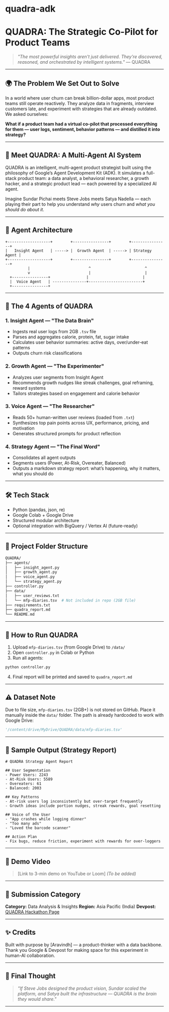 # quadra-adk
# QUADRA: The Strategic Co-Pilot for Product Teams

> *"The most powerful insights aren't just delivered. They're discovered, reasoned, and orchestrated by intelligent systems."*  — QUADRA

---

## 🌍 The Problem We Set Out to Solve

In a world where user churn can break billion-dollar apps, most product teams still operate reactively. They analyze data in fragments, interview customers late, and experiment with strategies that are already outdated. We asked ourselves:

**What if a product team had a virtual co-pilot that processed everything for them — user logs, sentiment, behavior patterns — and distilled it into strategy?**

---

## 🧠 Meet QUADRA: A Multi-Agent AI System

QUADRA is an intelligent, multi-agent product strategist built using the philosophy of Google’s Agent Development Kit (ADK). It simulates a full-stack product team: a data analyst, a behavioral researcher, a growth hacker, and a strategic product lead — each powered by a specialized AI agent.

Imagine Sundar Pichai meets Steve Jobs meets Satya Nadella — each playing their part to help you understand *why* users churn and *what you should do about it*.

---

## 🤖 Agent Architecture

```plaintext
+-------------------+        +----------------+        +----------------+
|   Insight Agent   | -----> |  Growth Agent  | -----> | Strategy Agent |
+-------------------+        +----------------+        +----------------+
          |                          ^                        ^
          v                          |                        |
  +----------------+                |                        |
  |  Voice Agent   | ---------------+------------------------+
  +----------------+
```

---

## 🧩 The 4 Agents of QUADRA

### 1. **Insight Agent** — "The Data Brain"

* Ingests real user logs from 2GB `.tsv` file
* Parses and aggregates calorie, protein, fat, sugar intake
* Calculates user behavior summaries: active days, over/under-eat patterns
* Outputs churn risk classifications

### 2. **Growth Agent** — "The Experimenter"

* Analyzes user segments from Insight Agent
* Recommends growth nudges like streak challenges, goal reframing, reward systems
* Tailors strategies based on engagement and calorie behavior

### 3. **Voice Agent** — "The Researcher"

* Reads 50+ human-written user reviews (loaded from `.txt`)
* Synthesizes top pain points across UX, performance, pricing, and motivation
* Generates structured prompts for product reflection

### 4. **Strategy Agent** — "The Final Word"

* Consolidates all agent outputs
* Segments users (Power, At-Risk, Overeater, Balanced)
* Outputs a markdown strategy report: what’s happening, why it matters, what you should do

---

## 🛠 Tech Stack

* Python (pandas, json, re)
* Google Colab + Google Drive
* Structured modular architecture
* Optional integration with BigQuery / Vertex AI (future-ready)

---

## 📁 Project Folder Structure

```bash
QUADRA/
├── agents/
│   ├── insight_agent.py
│   ├── growth_agent.py
│   ├── voice_agent.py
│   └── strategy_agent.py
├── controller.py
├── data/
│   ├── user_reviews.txt
│   └── mfp-diaries.tsv  # Not included in repo (2GB file)
├── requirements.txt
├── quadra_report.md
└── README.md
```

---

## 🚀 How to Run QUADRA

1. Upload `mfp-diaries.tsv` (from Google Drive) to `/data/`
2. Open `controller.py` in Colab or Python
3. Run all agents:

```bash
python controller.py
```

4. Final report will be printed and saved to `quadra_report.md`

---

## ⚠️ Dataset Note

Due to file size, `mfp-diaries.tsv` (2GB+) is not stored on GitHub. Place it manually inside the `data/` folder. The path is already hardcoded to work with Google Drive:

```python
'/content/drive/MyDrive/QUADRA/data/mfp-diaries.tsv'
```

---

## 📄 Sample Output (Strategy Report)

```
# QUADRA Strategy Agent Report

## User Segmentation
- Power Users: 2243
- At-Risk Users: 5589
- Overeaters: 61
- Balanced: 2003

## Key Patterns
- At-risk users log inconsistently but over-target frequently
- Growth ideas include portion nudges, streak rewards, goal resetting

## Voice of the User
- "App crashes while logging dinner"
- "Too many ads"
- "Loved the barcode scanner"

## Action Plan
- Fix bugs, reduce friction, experiment with rewards for over-loggers
```

---

## 🎥 Demo Video

> \[Link to 3-min demo on YouTube or Loom] *(To be added)*

---

## 🏁 Submission Category

**Category:** Data Analysis & Insights
**Region:** Asia Pacific (India)
**Devpost:** [QUADRA Hackathon Page](https://googlecloudmultiagents.devpost.com/)

---

## ✨ Credits

Built with purpose by \[Aravindh] — a product-thinker with a data backbone.
Thank you Google & Devpost for making space for this experiment in human-AI collaboration.

---

## 💬 Final Thought

> *"If Steve Jobs designed the product vision, Sundar scaled the platform, and Satya built the infrastructure — QUADRA is the brain they would share."*

---
